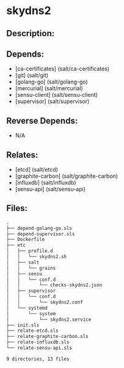 # skydns2

## Description:



## Depends:

  -  [ca-certificates] (salt/ca-certificates)
  -  [git] (salt/git)
  -  [golang-go] (salt/golang-go)
  -  [mercurial] (salt/mercurial)
  -  [sensu-client] (salt/sensu-client)
  -  [supervisor] (salt/supervisor)

## Reverse Depends:

  -  N/A

## Relates:

  -  [etcd] (salt/etcd)
  -  [graphite-carbon] (salt/graphite-carbon)
  -  [influxdb] (salt/influxdb)
  -  [sensu-api] (salt/sensu-api)

## Files:

```bash
.
├── depend-golang-go.sls
├── depend-supervisor.sls
├── Dockerfile
├── etc
│   ├── profile.d
│   │   └── skydns2.sh
│   ├── salt
│   │   └── grains
│   ├── sensu
│   │   └── conf.d
│   │       └── checks-skydns2.json
│   ├── supervisor
│   │   └── conf.d
│   │       └── skydns2.conf
│   └── systemd
│       └── system
│           └── skydns2.service
├── init.sls
├── relate-etcd.sls
├── relate-graphite-carbon.sls
├── relate-influxdb.sls
└── relate-sensu-api.sls

9 directories, 13 files
```

